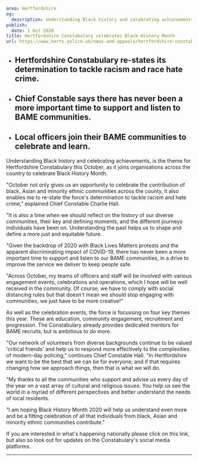 ```yaml
area: Hertfordshire
og:
  description: Understanding Black history and celebrating achievements, is the theme for Hertfordshire Constabulary this October, as it joins organisations across the country to celebrate Black History Month.
publish:
  date: 1 Oct 2020
title: Hertfordshire Constabulary celebrates Black History Month
url: https://www.herts.police.uk/news-and-appeals/hertfordshire-constabulary-celebrates-black-history-month-0696all
```

* ## Hertfordshire Constabulary re-states its determination to tackle racism and race hate crime.

 * ## Chief Constable says there has never been a more important time to support and listen to BAME communities.

 * ## Local officers join their BAME communities to celebrate and learn.

Understanding Black history and celebrating achievements, is the theme for Hertfordshire Constabulary this October, as it joins organisations across the country to celebrate Black History Month.

"October not only gives us an opportunity to celebrate the contribution of black, Asian and minority ethnic communities across the county, it also enables me to re-state the force's determination to tackle racism and hate crime," explained Chief Constable Charlie Hall.

"It is also a time when we should reflect on the history of our diverse communities, their key and defining moments, and the different journeys individuals have been on. Understanding the past helps us to shape and define a more just and equitable future.

"Given the backdrop of 2020 with Black Lives Matters protests and the apparent discriminating impact of COVID-19, there has never been a more important time to support and listen to our BAME communities, in a drive to improve the service we deliver to keep people safe.

"Across October, my teams of officers and staff will be involved with various engagement events, celebrations and operations, which I hope will be well received in the community. Of course, we have to comply with social distancing rules but that doesn't mean we should stop engaging with communities, we just have to be more creative!"

As well as the celebration events, the force is focussing on four key themes this year. These are education, community engagement, recruitment and progression. The Constabulary already provides dedicated mentors for BAME recruits, but is ambitious to do more.

"Our network of volunteers from diverse backgrounds continue to be valued 'critical friends' and help us to respond more effectively to the complexities of modern-day policing," continues Chief Constable Hall. "In Hertfordshire we want to be the best that we can be for everyone, and if that requires changing how we approach things, then that is what we will do.

"My thanks to all the communities who support and advise us every day of the year on a vast array of cultural and religious issues. You help us see the world in a myriad of different perspectives and better understand the needs of local residents.

"I am hoping Black History Month 2020 will help us understand even more and be a fitting celebration of all that individuals from black, Asian and minority ethnic communities contribute."

If you are interested in what's happening nationally please click on this link, but also so look out for updates on the Constabulary's social media platforms.

** **
